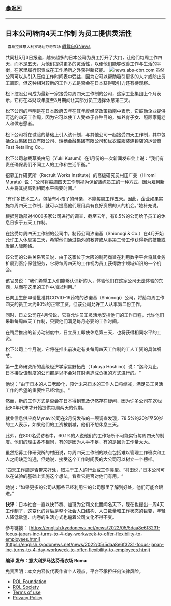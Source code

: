 ###  [:house:返回](README.md)
---


## 日本公司转向4天工作制 为员工提供灵活性
` 喜马拉雅意大利罗马达芬奇农场` [轉載自GNews](https://gnews.org/zh-hans/2462323/)

共同社5月3日报道，越来越多的日本公司为员工打开了大门，让他们每周工作四天，而不是五天，为他们提供更多的灵活性，以便他们能够改善工作与生活的平衡，在家里履行职责或在工作场所之外获得新技能。
 ![](https://assets.gnews.org/wp-content/uploads/2022/05/J-1.jpg)news.abs-cbn.com 
虽然公司可以从引入压缩工作时间表中受益，因为它可以帮助吸引更多的人才或防止员工离职，但这种相对较新的工作方式是否会在日本获得吸引力还有待观察。
 
松下控股公司成为最新一家接受每周四天工作制的公司，这家工业集团上个月表示，它将在本财政年度至3月期间让其部分员工选择休息第三天。
 
松下公司的声明是在日本政府去年在其年度经济政策指南中表示，它鼓励企业提供可选的四天工作周，因为它可以使工人受益于各种目的，如养育子女、照顾家庭老人和做志愿者。
 
松下公司将在试验的基础上引入该计划，与其他公司一起接受四天工作制，其中包括企业集团日立有限公司、瑞穗金融集团有限公司和优衣库服装连锁店的运营商Fast Retailing Co.。
 
松下公司总裁草美由纪（Yuki Kusumi）在1月份的一次新闻发布会上说：“我们有责任确保我们不同工人的工作和生活平衡。”
 
招募工作研究所（Recruit Works Institute）的高级研究员村田广美（Hiromi Murata）说：“公司将每周四天工作制视为保留熟练员工的一种方式，因为雇用新人并将其提高到相同水平需要时间。”
 
“有许多技术工人，包括有小孩子的母亲，不能每周工作五天。因此，企业如果实施每周四天工作制，就可以提高他们雇用具有良好资质的人的机会。”她补充说。
 
根据劳动部对4000多家公司进行的调查，截至去年，有8.5%的公司给予员工的休息日多于五天工作制。
 
在接受每周四天工作制的公司中，制药公司汐诺基（Shionogi & Co.）在4月开始允许工人休息第三天，希望他们通过额外的教育或从事第二份工作获得新的技能或发展人际网络。
 
该公司的公共关系官员说，由于这家位于大阪的制药商旨在利用数字平台将其业务扩展到医疗保健服务，它将每周四天的工作视为员工获得数字领域知识的一个机会。
 
该官员说：“我们希望工人们能够认识新的人，体验他们在这家公司无法体验的东西，从而在这里的工作中加以利用。”
 
已向卫生部申请批准其COVID-19药物的汐诺基（Shionogi）公司，将给每周工作四天的员工大约80%的正常工资。但该公司允许工人从事第二份工作。
 
同时，日立公司在4月份说，它将允许员工灵活地安排他们的工作日程，允许他们采取每周四天工作制，只要他们满足每月必要的工作时间。
 
在稍后推出的新劳动制度中，日立员工即使休息第三天，也将获得相同水平的工资。
 
松下公司上个月说，它将在推出前决定有关每周四天工作制的工人工资的具体细节。
 
第一生命研究所的高级经济学家星野拓哉（Takuya Hoshino）说：“迄今为止，日本接受该制度的公司都是以不会对其财务造成负担的方式进行的。“
 
他说：“由于日本的人口老龄化，预计未来日本的工作人口将缩减，满足员工灵活工作的希望的重要性已经增加。“
 
然而，新的工作方式是否会在日本得到普及仍然存在疑问，因为许多公司在20世纪80年代末才开始提供每周两天的假期。
 
就业信息供应商Mynavi公司在2月份发布的一项调查发现，78.5%的20岁至50岁的工人表示，如果他们的工资被削减，他们不想休息三天。
 
此外，在800名受访者中，60.1%的人说他们的工作场所不可能实行每周四天的制度。他们的理由各不相同，有的是因为人手不足，有的是因为工作量太大。
 
虽然招募工作研究所的村田说，每周四天工作制的缺点包括难以管理工作班次和工人之间缺乏沟通，但她说，接受这个工作时间表的大公司可以树立一个榜样。
 
“四天工作周是否带来好处，取决于工人的行业或工作类型。“村田说，”日本公司可以在试验的基础上实施这个想法，看看它是否对他们有用。“
 
她说：“如果更多的公司从那些已经利用它的公司那里了解到好处，他们可能会跟进。”
 
**快评**：日本社会一直以快节奏、加班为公司文化而闻名天下，现在也提出一周4天工作制了，这变化的背后是整个社会人口结构、人口数量和工作状态的巨变，年轻人降低欲望、内卷的生活方式也逼着公司文化不得不变。
 
参考链接：
[https://english.kyodonews.net/news/2022/05/5daa8e6f3231-focus-japan-inc-turns-to-4-day-workweek-to-offer-flexibility-to-employees.html](https://english.kyodonews.net/news/2022/05/5daa8e6f3231-focus-japan-inc-turns-to-4-day-workweek-to-offer-flexibility-to-employees.html)
 
**编译 发布：意大利罗马达芬奇农场 Roma**

免责声明：本文内容仅代表作者个人观点，平台不承担任何法律风险。
  
- [ROL Foundation](https://rolfoundation.org/)
- [ROL Society](https://rolsociety.org/)
- [Terms of use](https://gnews.org/terms-of-use-3/)
- [Privacy Policy](https://gnews.org/privacy-policy/)
